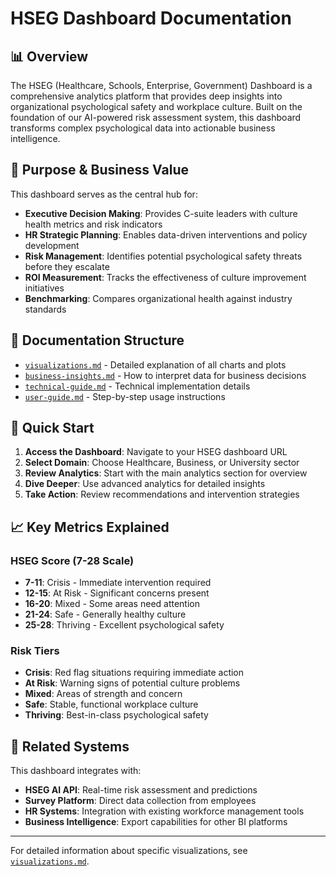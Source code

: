 # HSEG Dashboard Documentation

## 📊 Overview

The HSEG (Healthcare, Schools, Enterprise, Government) Dashboard is a comprehensive analytics platform that provides deep insights into organizational psychological safety and workplace culture. Built on the foundation of our AI-powered risk assessment system, this dashboard transforms complex psychological data into actionable business intelligence.

## 🎯 Purpose & Business Value

This dashboard serves as the central hub for:

- **Executive Decision Making**: Provides C-suite leaders with culture health metrics and risk indicators
- **HR Strategic Planning**: Enables data-driven interventions and policy development
- **Risk Management**: Identifies potential psychological safety threats before they escalate
- **ROI Measurement**: Tracks the effectiveness of culture improvement initiatives
- **Benchmarking**: Compares organizational health against industry standards

## 📁 Documentation Structure

- [`visualizations.md`](visualizations.md) - Detailed explanation of all charts and plots
- [`business-insights.md`](business-insights.md) - How to interpret data for business decisions
- [`technical-guide.md`](technical-guide.md) - Technical implementation details
- [`user-guide.md`](user-guide.md) - Step-by-step usage instructions

## 🚀 Quick Start

1. **Access the Dashboard**: Navigate to your HSEG dashboard URL
2. **Select Domain**: Choose Healthcare, Business, or University sector
3. **Review Analytics**: Start with the main analytics section for overview
4. **Dive Deeper**: Use advanced analytics for detailed insights
5. **Take Action**: Review recommendations and intervention strategies

## 📈 Key Metrics Explained

### HSEG Score (7-28 Scale)
- **7-11**: Crisis - Immediate intervention required
- **12-15**: At Risk - Significant concerns present
- **16-20**: Mixed - Some areas need attention
- **21-24**: Safe - Generally healthy culture
- **25-28**: Thriving - Excellent psychological safety

### Risk Tiers
- **Crisis**: Red flag situations requiring immediate action
- **At Risk**: Warning signs of potential culture problems
- **Mixed**: Areas of strength and concern
- **Safe**: Stable, functional workplace culture
- **Thriving**: Best-in-class psychological safety

## 🔗 Related Systems

This dashboard integrates with:
- **HSEG AI API**: Real-time risk assessment and predictions
- **Survey Platform**: Direct data collection from employees
- **HR Systems**: Integration with existing workforce management tools
- **Business Intelligence**: Export capabilities for other BI platforms

---

For detailed information about specific visualizations, see [`visualizations.md`](visualizations.md).